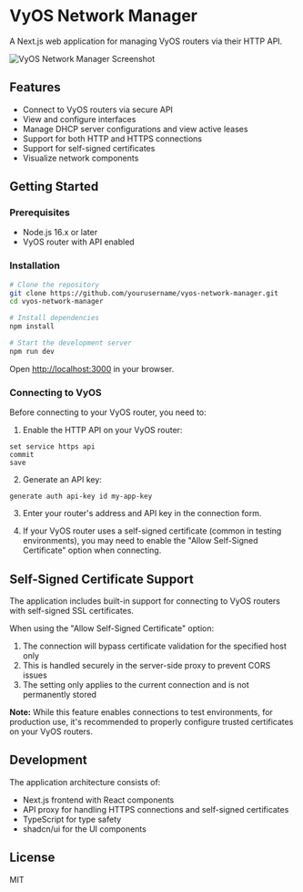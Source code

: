 # VyOS Network Manager

A Next.js web application for managing VyOS routers via their HTTP API.

![VyOS Network Manager Screenshot](docs/screenshot.png)

## Features

- Connect to VyOS routers via secure API
- View and configure interfaces
- Manage DHCP server configurations and view active leases
- Support for both HTTP and HTTPS connections
- Support for self-signed certificates
- Visualize network components

## Getting Started

### Prerequisites

- Node.js 16.x or later
- VyOS router with API enabled

### Installation

```bash
# Clone the repository
git clone https://github.com/yourusername/vyos-network-manager.git
cd vyos-network-manager

# Install dependencies
npm install

# Start the development server
npm run dev
```

Open [http://localhost:3000](http://localhost:3000) in your browser.

### Connecting to VyOS

Before connecting to your VyOS router, you need to:

1. Enable the HTTP API on your VyOS router:

```
set service https api
commit
save
```

2. Generate an API key:

```
generate auth api-key id my-app-key
```

3. Enter your router's address and API key in the connection form.

4. If your VyOS router uses a self-signed certificate (common in testing environments), you may need to enable the "Allow Self-Signed Certificate" option when connecting.

## Self-Signed Certificate Support

The application includes built-in support for connecting to VyOS routers with self-signed SSL certificates.

When using the "Allow Self-Signed Certificate" option:

1. The connection will bypass certificate validation for the specified host only
2. This is handled securely in the server-side proxy to prevent CORS issues
3. The setting only applies to the current connection and is not permanently stored

**Note:** While this feature enables connections to test environments, for production use, it's recommended to properly configure trusted certificates on your VyOS routers.

## Development

The application architecture consists of:

- Next.js frontend with React components
- API proxy for handling HTTPS connections and self-signed certificates
- TypeScript for type safety
- shadcn/ui for the UI components

## License

MIT 